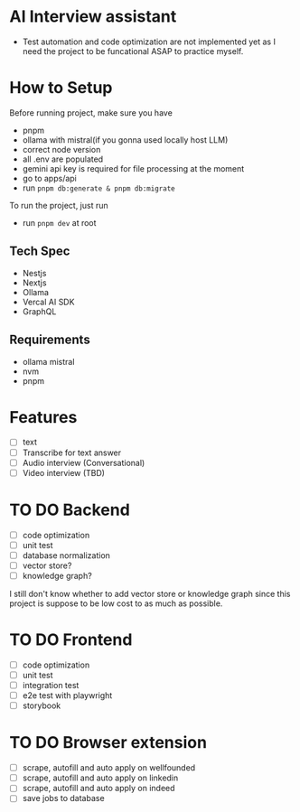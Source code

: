 # AI Interview assistant

- Test automation and code optimization are not implemented yet as I need the project to be funcational ASAP to practice myself.

# How to Setup

Before running project, make sure you have 
- pnpm
- ollama with mistral(if you gonna used locally host LLM)
- correct node version
- all .env are populated
- gemini api key is required for file processing at the moment
- go to apps/api
- run `pnpm db:generate & pnpm db:migrate`

To run the project, just run
- run `pnpm dev` at root 

## Tech Spec
- Nestjs
- Nextjs
- Ollama
- Vercal AI SDK
- GraphQL

## Requirements
- ollama mistral
- nvm
- pnpm

# Features
- [ ] text
- [ ] Transcribe for text answer
- [ ] Audio interview (Conversational)
- [ ] Video interview (TBD)

# TO DO Backend
- [ ] code optimization
- [ ] unit test
- [ ] database normalization
- [ ] vector store?
- [ ] knowledge graph?

I still don't know whether to add vector store or knowledge graph since this project is suppose to be low cost to as much as possible.

# TO DO Frontend
- [ ] code optimization
- [ ] unit test
- [ ] integration test
- [ ] e2e test with playwright
- [ ] storybook

# TO DO Browser extension
- [ ] scrape, autofill and auto apply on wellfounded
- [ ] scrape, autofill and auto apply on linkedin
- [ ] scrape, autofill and auto apply on indeed
- [ ] save jobs to database